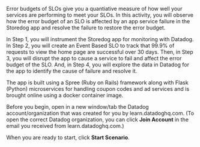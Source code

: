 Error budgets of SLOs give you a quantiative measure of how well your services are performing to meet your SLOs. In this activity, you will observe how the error budget of an SLO is affected by an app service failure in the Storedog app and resolve the failure to restore the error budget.

In Step 1, you will instrument the Storedog app for monitoring with Datadog. In Step 2, you will create an Event Based SLO to track that 99.9% of requests to view the home page are successful over 30 days. Then, in Step 3, you will disrupt the app to cause a service to fail and affect the error budget of the SLO. And, in Step 4, you will explore the data in Datadog for the app to identify the cause of failure and resolve it.

The app is built using a Spree (Ruby on Rails) framework along with Flask (Python) microservices for handling coupon codes and ad services and is brought online using a docker container image.

Before you begin, open in a new window/tab the Datadog account/organization that was created for you by learn.datadoghq.com. (To open the correct Datadog organization, you can click **Join Account** in the email you received from learn.datadoghq.com.)

When you are ready to start, click **Start Scenario**.